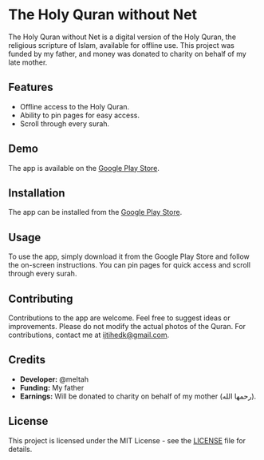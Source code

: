 # The Holy Quran without Net

The Holy Quran without Net is a digital version of the Holy Quran, the religious scripture of Islam, available for offline use. This project was funded by my father, and money was donated to charity on behalf of my late mother.

## Features

- Offline access to the Holy Quran.
- Ability to pin pages for easy access.
- Scroll through every surah.

## Demo

The app is available on the [Google Play Store](https://play.google.com/store/apps/details?id=quran.bedoon.net&hl=en&gl=US).

## Installation

The app can be installed from the [Google Play Store](https://play.google.com/store/apps/details?id=quran.bedoon.net&hl=en&gl=US).

## Usage

To use the app, simply download it from the Google Play Store and follow the on-screen instructions. You can pin pages for quick access and scroll through every surah.

## Contributing

Contributions to the app are welcome. Feel free to suggest ideas or improvements. Please do not modify the actual photos of the Quran. For contributions, contact me at ijtihedk@gmail.com.

## Credits

- **Developer:** @meltah
- **Funding:** My father
- **Earnings:** Will be donated to charity on behalf of my mother (رحمها الله).

## License

This project is licensed under the MIT License - see the [LICENSE](LICENSE) file for details.
